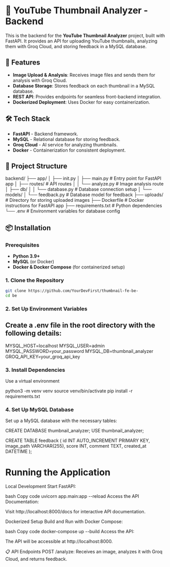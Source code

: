# 📸 YouTube Thumbnail Analyzer - Backend

This is the backend for the **YouTube Thumbnail Analyzer** project, built with FastAPI. It provides an API for uploading YouTube thumbnails, analyzing them with Groq Cloud, and storing feedback in a MySQL database.

## 🚀 Features

- **Image Upload & Analysis**: Receives image files and sends them for analysis with Groq Cloud.
- **Database Storage**: Stores feedback on each thumbnail in a MySQL database.
- **REST API**: Provides endpoints for seamless front-backend integration.
- **Dockerized Deployment**: Uses Docker for easy containerization.

## 🛠️ Tech Stack

- **FastAPI** - Backend framework.
- **MySQL** - Relational database for storing feedback.
- **Groq Cloud** - AI service for analyzing thumbnails.
- **Docker** - Containerization for consistent deployment.

## 📂 Project Structure

backend/ ├── app/ │ ├── init.py │ ├── main.py # Entry point for FastAPI app │ ├── routes/ # API routes │ │ └── analyze.py # Image analysis route │ ├── db/ │ │ └── database.py # Database connection setup │ └── models/ │ └── feedback.py # Database model for feedback ├── uploads/ # Directory for storing uploaded images ├── Dockerfile # Docker instructions for FastAPI app ├── requirements.txt # Python dependencies └── .env # Environment variables for database config

## 📦 Installation

### Prerequisites

- **Python 3.9+**
- **MySQL** (or Docker)
- **Docker & Docker Compose** (for containerized setup)

### 1. Clone the Repository

```bash
git clone https://github.com/YourDevFirst/thumbnail-fe-be-
cd be
```
### 2. Set Up Environment Variables
## Create a .env file in the root directory with the following details:

MYSQL_HOST=localhost
MYSQL_USER=admin
MYSQL_PASSWORD=your_password
MYSQL_DB=thumbnail_analyzer
GROQ_API_KEY=your_groq_api_key


### 3. Install Dependencies
Use a virtual environment

python3 -m venv venv
source venv/bin/activate
pip install -r requirements.txt

### 4. Set Up MySQL Database
Set up a MySQL database with the necessary tables:

CREATE DATABASE thumbnail_analyzer;
USE thumbnail_analyzer;

CREATE TABLE feedback (
    id INT AUTO_INCREMENT PRIMARY KEY,
    image_path VARCHAR(255),
    score INT,
    comment TEXT,
    created_at DATETIME
);

# Running the Application

Local Development
Start FastAPI:

bash
Copy code
uvicorn app.main:app --reload
Access the API Documentation:

Visit http://localhost:8000/docs for interactive API documentation.

Dockerized Setup
Build and Run with Docker Compose:

bash
Copy code
docker-compose up --build
Access the API:

The API will be accessible at http://localhost:8000.

📋 API Endpoints
POST /analyze: Receives an image, analyzes it with Groq Cloud, and returns feedback.
